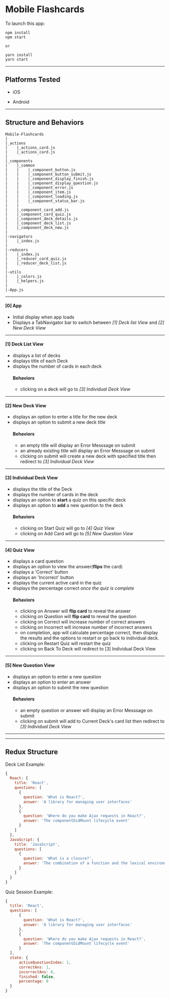 # Mobile Flashcards

To launch this app:

```
npm install
npm start

or

yarn install
yarn start
```
---
## Platforms Tested
* iOS

* Android

---
## Structure and Behaviors
```
Mobile-Flashcards
|
|_actions
|    |_actions_card.js
|    |_actions_card.js
|
|_components
|    |_common
|    |    |_component_button.js
|    |    |_component_button_submit.js
|    |    |_component_display_finish.js
|    |    |_component_display_question.js
|    |    |_component_error.js
|    |    |_component_item.js
|    |    |_component_loading.js
|    |    |_component_status_bar.js
|    |
|    |_component_card_add.js
|    |_component_card_quiz.js
|    |_component_deck_details.js
|    |_component_deck_list.js
|    |_component_deck_new.js
|
|-navigators
|    |_index.js
|
|-reducers
|    |_index.js
|    |_reducer_card_quiz.js
|    |_reducer_deck_list.js
|
|-utils
|    |_colors.js
|    |_helpers.js
|
|-App.js
```
---
#### [0] App
  * Initial display when app loads
  * Displays a TabNavigator bar to switch between *[1] Deck list View* and *[2] New Deck View*

---

#### [1] Deck List View
  * displays a list of decks
  * displays title of each Deck
  * displays the number of cards in each deck
    #### Behaviors
    * clicking on a deck will go to *[3] Individual Deck View*

---

#### [2] New Deck View
  * displays an option to enter a title for the new deck
  * displays an option to submit a new deck title
    #### Behaviors
    * an empty title will display an Error Messsage on submit
    * an already existing title will display an Error Messsage on submit
    * clicking on submit will create a new deck with specified title then redirect to *[3] Individual Deck View*

---

#### [3] Individual Deck View
  * displays the title of the Deck
  * displays the number of cards in the deck
  * displays an option to **start** a quiz on this specific deck
  * displays an option to **add** a new question to the deck
    #### Behaviors
    *  clicking on Start Quiz will go to *[4] Quiz View*
    *  clicking on Add Card will go to *[5] New Question View*

---

#### [4] Quiz View
  * displays a card question
  * displays an option to view the answer(**flips** the card)
  * displays a 'Correct' button
  * displays an 'Incorrect' button
  * displays the current active card in the quiz
  * displays the percentage correct *once the quiz is complete*
      #### Behaviors
    *  clicking on Answer will **flip card** to reveal the answer
    *  clicking on Question will **flip card** to reveal the question
    *  clicking on Correct will increase number of correct answers
    *  clicking on Incorrect will increase number of incorrect answers
    *  on completion, app will calculate percentage correct, then display the results and the options to restart or go back to individual deck.
    * clicking on Restart Quiz will restart the quiz
    * clicking on Back To Deck will redirect to [3] Individual Deck View

---

#### [5] New Question View
  * displays an option to enter a new question
  * displays an option to enter an answer
  * displays an option to submit the new question
      #### Behaviors
    * an empty question or answer will display an Error Messsage on submit
    * clicking on submit will add to Current Deck's card list then redirect to *[3] Individual Deck View*
  ---

  ---

  ## Redux Structure

   Deck List Example:
  ```javascript
  {
    React: {
      title: 'React',
      questions: [
        {
          question: 'What is React?',
          answer: 'A library for managing user interfaces'
        },
        {
          question: 'Where do you make Ajax requests in React?',
          answer: 'The componentDidMount lifecycle event'
        }
      ]
    },
    JavaScript: {
      title: 'JavaScript',
      questions: [
        {
          question: 'What is a closure?',
          answer: 'The combination of a function and the lexical environment within which that function was declared.'
        }
      ]
    }
}
  ```

  Quiz Session Example:
  ```javascript
  {
    title: 'React',
    questions: [
        {
          question: 'What is React?',
          answer: 'A library for managing user interfaces'
        },
        {
          question: 'Where do you make Ajax requests in React?',
          answer: 'The componentDidMount lifecycle event'
        }
    ],
    state: {
        activeQuestionIndex: 1,
        correctAns: 1,
        incorrectAns: 0,
        finished: false,
        percentage: 0
    }
  }
  ```